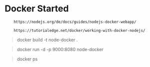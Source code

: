 # Docker Started
```
    https://nodejs.org/de/docs/guides/nodejs-docker-webapp/

    https://tutorialedge.net/docker/working-with-docker-nodejs/
```
> docker build -t node-docker .

> docker run -d -p 9000:8080 node-docker

> docker ps